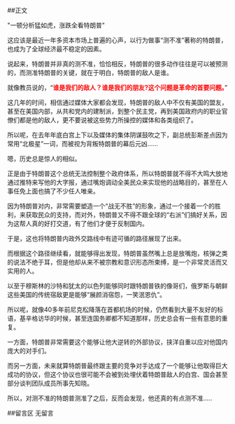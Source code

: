 ##正文

"一顿分析猛如虎，涨跌全看特朗普"

这应该是最近一年多资本市场上普遍的心声，以行为做事“测不准”著称的特朗普，也成为了全球经济最不稳定的因素。

说起来，特朗普并非真的测不准，恰恰相反，特朗普的很多动作往往是可以被预测的，而测准特朗普的关键，就在于明白，特朗普的敌人是谁。

就像教员说的，“<font color="red">**谁是我们的敌人？谁是我们的朋友?这个问题是革命的首要问题。**</font>”

这几年的时间，相信通过媒体大家都会发现，特朗普的敌人中不仅有美国的盟友，甚至在美国内部，从共和党内的建制派，到整个民主党，再到美国政府内的职业官僚们都是他的敌人，更不要说被这些势力所操控的媒体和各类组织了。

所以呢，在去年年底白宫上下以及媒体的集体阴谋鼓吹之下，副总统彭斯差点因为常用“北极星”一词，而被视为背叛特朗普的幕后元凶......

嗯，历史总是惊人的相似。

正是由于特朗普这个总统无法控制整个政府体系，所以特朗普就不得不大鸣大放地通过推特来写他的大字报，通过嘴炮调动全美民众来实现他的战略目的，甚至在人事任免上面也搞了不少任人唯亲。

因为特朗普对内，非常需要塑造一个“战无不胜”的形象，通过一个接着一个的胜利，来获取民众的支持，而对外，特朗普又不得不跟全球的“右派”们搞好关系，因为这帮人真的好打交道，有了他们才便于反制国内。

于是，这也将特朗普内政外交路线中有迹可循的路径展现了出来。

而根据这个路径继续看，就能够得出发现，特朗普虽然嘴上总是放嘴炮，核弹之类的说法不绝于耳，但是他却从来不被宗教和意识形态所束缚，是一个非常灵活而又实用的人。

以至于穆斯林的沙特和犹太的以色列能够同时跟特朗普铁的像哥们，俄罗斯与朝鲜这些美国的传统宿敌更是能够“展颜消宿怨，一笑泯恩仇”。

所以呢，就像40多年前尼克松降落在首都机场的时候，仍然看到大量不友好的标语，基辛格访华的时候，甚至连国务卿都不知道那样，历史总会有一些有意思的重复。

一方面，特朗普非常需要这个能够让他大逆转的外部协议，挟洋自重以应对他国内庞大的对手们。

而另一方面，未来就算特朗普最终跟主要的竞争对手达成了一个能够让他取得巨大成功的协议，但这个协议也很可能不会被到处埋伏着特朗普敌人的白宫、国会甚至部分谈判团队成员所事先知晓。

所以，对测不准的特朗普测准了之后，反而会发现，他还真的有点测不准.....

##留言区
 无留言